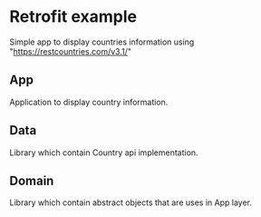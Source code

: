 # Retrofit example

Simple app to display countries information using "https://restcountries.com/v3.1/"

## App
Application to display country information.

## Data
Library which contain Country api implementation.

## Domain
Library which contain abstract objects that are uses in App layer.
